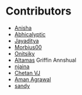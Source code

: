 ﻿# Contributors

<!-- prettier-ignore-start -->
- [Anisha](https://github.com/Anisha7860)
- [Abhicalyptic](https://github.com/abhicalyptic)
- [Jayaditya](https://github.com/JayM2510)
- [Morbius00](https://github.com/Morbius00)
- [Onitsiky](https://github.com/Onitsiky)
- [Altamas](https://github.com/Altamas786)
Griffin Annshual
- [njaina](https://github.com/njaina)
- [Chetan VJ](https://github.com/ch374nvj)
- [Aman Agrawal](https://github.com/amanagr6697)
- [sandy](https://github.com/sandesh-3112)

<!-- prettier-ignore-end -->
